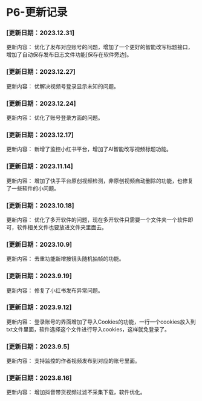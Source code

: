 # P6-更新记录

### [更新日期：2023.12.31] 
更新内容：
优化了发布对应账号的问题，增加了一个更好的智能改写标题接口，增加了自动保存发布日志文件功能[保存在软件旁边]。
### [更新日期：2023.12.27] 
更新内容：
优解决视频号登录显示未知的问题。
### [更新日期：2023.12.24] 
更新内容：
优化了账号登录方面的问题。
### [更新日期：2023.12.17] 
更新内容：
新增了监控小红书平台，增加了AI智能改写视频标题功能。
### [更新日期：2023.11.14] 
更新内容：
增加了快手平台原创视频检测，非原创视频自动删除的功能，也修复了一些软件的小问题。
### [更新日期：2023.10.18] 
更新内容：
优化了多开软件的问题，现在多开软件只需要一个文件夹一个软件即可，软件相关文件也要放进文件夹里面去。
### [更新日期：2023.10.9] 
更新内容：
去重功能新增按镜头随机抽帧的功能。
### [更新日期：2023.9.19] 
更新内容：
修复了小红书发布异常问题。
### [更新日期：2023.9.12] 
更新内容：
登录账号的界面增加了导入Cookies的功能，一行一个cookies放入到txt文件里面，软件选择这个文件进行导入cookies，这样就免登录了。
### [更新日期：2023.9.5] 
更新内容：
支持监控的作者视频发布到对应的账号里面。
### [更新日期：2023.8.16] 
更新内容：
增加抖音带货视频过滤不采集下载，软件优化。